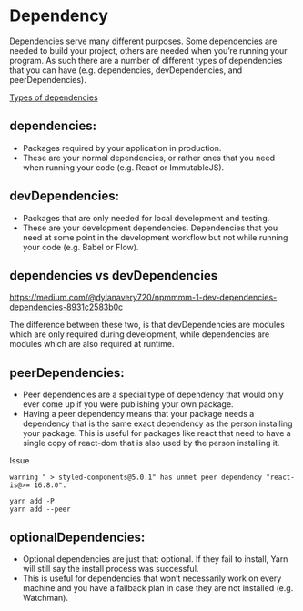 # Dependency

Dependencies serve many different purposes. Some dependencies are needed to build your project, others are needed when you’re running your program. As such there are a number of different types of dependencies that you can have (e.g. dependencies, devDependencies, and peerDependencies).

[Types of dependencies](https://yarnpkg.com/en/docs/dependency-types#toc-peer-dependencies)

## dependencies:

- Packages required by your application in production.
- These are your normal dependencies, or rather ones that you need when running your code (e.g. React or ImmutableJS).

## devDependencies:

- Packages that are only needed for local development and testing.
- These are your development dependencies. Dependencies that you need at some point in the development workflow but not while running your code (e.g. Babel or Flow).

## dependencies vs devDependencies

https://medium.com/@dylanavery720/npmmmm-1-dev-dependencies-dependencies-8931c2583b0c

The difference between these two, is that devDependencies are modules which are only required during development, while dependencies are modules which are also required at runtime.

## peerDependencies:

- Peer dependencies are a special type of dependency that would only ever come up if you were publishing your own package.
- Having a peer dependency means that your package needs a dependency that is the same exact dependency as the person installing your package. This is useful for packages like react that need to have a single copy of react-dom that is also used by the person installing it.

Issue

```
warning " > styled-components@5.0.1" has unmet peer dependency "react-is@>= 16.8.0".
```

```
yarn add -P
yarn add --peer
```


## optionalDependencies:

- Optional dependencies are just that: optional. If they fail to install, Yarn will still say the install process was successful.
- This is useful for dependencies that won’t necessarily work on every machine and you have a fallback plan in case they are not installed (e.g. Watchman).
